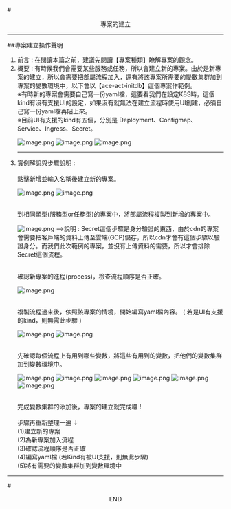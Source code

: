 #<center>專案的建立</center>
<hr>

##專案建立操作聲明
<br>
<ol>
<li>前言 : 在閱讀本篇之前，建議先閱讀【專案種類】瞭解專案的觀念。
<li>概要 : 有時候我們會需要某些服務或任務，所以會建立新的專案。由於是新專案的建立，所以會需要把部屬流程加入，還有將該專案所需要的變數集群加到專案的變數環境中，以下會以【ace-act-initdb】這個專案作範例。
<br>※有時新的專案會需要自己寫一份yaml檔，這要看我們在設定K8S時，這個kind有沒有支援UI的設定，如果沒有就無法在建立流程時使用UI創建，必須自己寫一份yaml檔再貼上來。
<br>※目前UI有支援的kind有五個，分別是 Deployment、Configmap、Service、Ingress、Secret。

![image.png](/.attachments/image-6770db99-6643-431b-adeb-7ff693a249cb.png)
![image.png](/.attachments/image-2326322c-26ee-423d-8015-c8d7e2e108a6.png)
![image.png](/.attachments/image-96edf6ad-ee22-4a22-ba33-f7849fd2912c.png)
<hr>
<li>實例解說與步驟說明 : 
<br><br>
<Step1> 點擊新增並輸入名稱後建立新的專案。

![image.png](/.attachments/image-9256e26a-3f67-48ff-b7a0-66b994790789.png)
![image.png](/.attachments/image-665490d0-3b38-48a9-a6ca-32e783468ce7.png)

<br>
<Step2> 到相同類型(服務型or任務型)的專案中，將部屬流程複製到新增的專案中。

![image.png](/.attachments/image-68faf8ca-d20b-4217-a773-66dfa04cf10c.png)
-->說明 : Secret這個步驟是身分驗證的東西，由於cdn的專案會需要把客戶端的資料上傳至雲端(GCP)儲存，所以cdn才會有這個步驟以驗證身分。而我們此次範例的專案，並沒有上傳資料的需要，所以才會排除Secret這個流程。

<br>
<Step3> 確認新專案的進程(process)，檢查流程順序是否正確。

![image.png](/.attachments/image-e93a937d-4c41-4637-b731-e9099af53b46.png)

<br>
<Step4> 複製流程過來後，依照該專案的情境，開始編寫yaml檔內容。 ( 若是UI有支援的kind，則無需此步驟 )

![image.png](/.attachments/image-84892d96-6322-48fd-a9ba-709736aecbde.png)
![image.png](/.attachments/image-f85d4c69-e0ff-46f8-90de-dc0453372e39.png)

<br>
<Step5> 先確認每個流程上有用到哪些變數，將這些有用到的變數，把他們的變數集群加到變數環境中。

![image.png](/.attachments/image-d4420778-ec03-4dfd-ad3b-90bcdbf00bfe.png)
![image.png](/.attachments/image-96765b62-bb50-485e-95d5-177904eaee94.png)
![image.png](/.attachments/image-8b4a7d79-dcaf-430a-a3dd-4bfe076b2b10.png)
![image.png](/.attachments/image-caf5c7f8-aaf3-4ebb-9285-ae8cd4238c25.png)
![image.png](/.attachments/image-2b8527b2-265e-4a4b-821d-19ac8141735d.png)
![image.png](/.attachments/image-dd6b0b4a-9eea-4156-a9d4-c7b5d0ea21aa.png)

<br>
完成變數集群的添加後，專案的建立就完成囉 !
<br><br>
步驟再重新整理一遍 ⇣  <br>
(1)建立新的專案<br>
(2)為新專案加入流程<br>
(3)確認流程順序是否正確<br>
(4)編寫yaml檔 (若Kind有被UI支援，則無此步驟)<br> 
(5)將有需要的變數集群加到變數環境中
</ol>
<hr>

#<center>END</center>